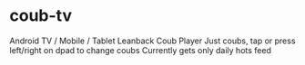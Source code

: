 # coub-tv

Android TV / Mobile / Tablet Leanback Coub Player
Just coubs, tap or press left/right on dpad to change coubs
Currently gets only daily hots feed
